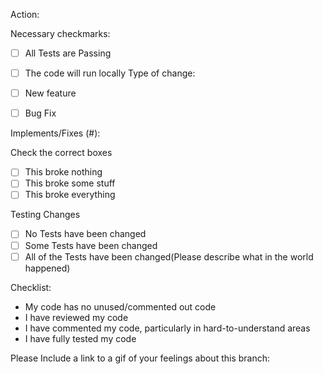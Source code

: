 Action:

Necessary checkmarks:
- [ ] All Tests are Passing
- [ ] The code will run locally
Type of change:

- [ ] New feature
- [ ] Bug Fix

Implements/Fixes (#):

Check the correct boxes
- [ ] This broke nothing
- [ ] This broke some stuff
- [ ] This broke everything

Testing Changes
- [ ] No Tests have been changed
- [ ] Some Tests have been changed
- [ ] All of the Tests have been changed(Please describe what in the world happened)

Checklist:
- My code has no unused/commented out code
- I have reviewed my code
- I have commented my code, particularly in hard-to-understand areas
- I have fully tested my code

Please Include a link to a gif of your feelings about this branch: 
